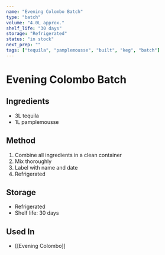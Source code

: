 ```yaml
---
name: "Evening Colombo Batch"
type: "batch"
volume: "4.0L approx."
shelf_life: "30 days"
storage: "Refrigerated"
status: "in stock"
next_prep: ""
tags: ["tequila", "pamplemousse", "built", "keg", "batch"]
---
```


# Evening Colombo Batch

## Ingredients
- 3L tequila
- 1L pamplemousse

## Method
1. Combine all ingredients in a clean container
2. Mix thoroughly
3. Label with name and date
4. Refrigerated

## Storage
- Refrigerated
- Shelf life: 30 days

## Used In
- [[Evening Colombo]]
